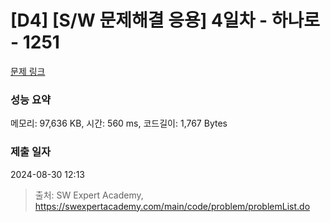 # [D4] [S/W 문제해결 응용] 4일차 - 하나로 - 1251 

[문제 링크](https://swexpertacademy.com/main/code/problem/problemDetail.do?contestProbId=AV15StKqAQkCFAYD) 

### 성능 요약

메모리: 97,636 KB, 시간: 560 ms, 코드길이: 1,767 Bytes

### 제출 일자

2024-08-30 12:13



> 출처: SW Expert Academy, https://swexpertacademy.com/main/code/problem/problemList.do